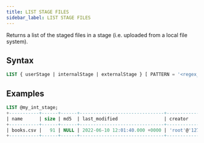 ```yaml
---
title: LIST STAGE FILES
sidebar_label: LIST STAGE FILES
---
```


Returns a list of the staged files in a stage (i.e. uploaded from a local file system).

## Syntax

```sql
LIST { userStage | internalStage | externalStage } [ PATTERN = '<regex_pattern>' ]
```

## Examples

```sql
LIST @my_int_stage;
+-----------+------+------+-------------------------------+--------------------+
| name      | size | md5  | last_modified                 | creator            |
+-----------+------+------+-------------------------------+--------------------+
| books.csv |   91 | NULL | 2022-06-10 12:01:40.000 +0000 | 'root'@'127.0.0.1' |
+-----------+------+------+-------------------------------+--------------------+
```